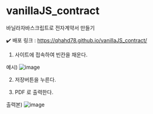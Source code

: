 # vanillaJS_contract

바닐라자바스크립트로 전자계약서 만들기

✔️ 배포 링크 : https://qhahd78.github.io/vanillaJS_contract/

1. 사이트에 접속하여 빈칸을 채운다. 

예시)
![image](https://github.com/qhahd78/vanillaJS_contract/assets/64029753/23374f98-3608-4fb7-9154-71a37ae8516e)


2. 저장버튼을 누른다.

3. PDF 로 출력한다.

출력본)
![image](https://github.com/qhahd78/vanillaJS_contract/assets/64029753/8366791a-0ec9-424b-821f-1aae8cdae6a6)

